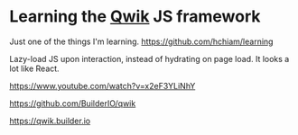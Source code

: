 # Learning the [Qwik](https://qwik.builder.io) JS framework

Just one of the things I'm learning. https://github.com/hchiam/learning

Lazy-load JS upon interaction, instead of hydrating on page load. It looks a lot like React.

https://www.youtube.com/watch?v=x2eF3YLiNhY

https://github.com/BuilderIO/qwik

https://qwik.builder.io
